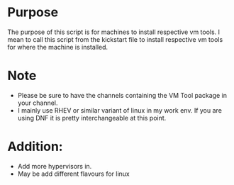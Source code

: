 # Purpose
The purpose of this script is for machines to install respective vm tools. I mean to call this script from the kickstart file to install respective vm tools for where the machine is installed.

# Note
- Please be sure to have the channels containing the VM Tool package in your channel.
- I mainly use RHEV or similar variant of linux in my work env. If you are using DNF it is pretty interchangeable at this point.

# Addition:
- Add more hypervisors in.
- May be add different flavours for linux
